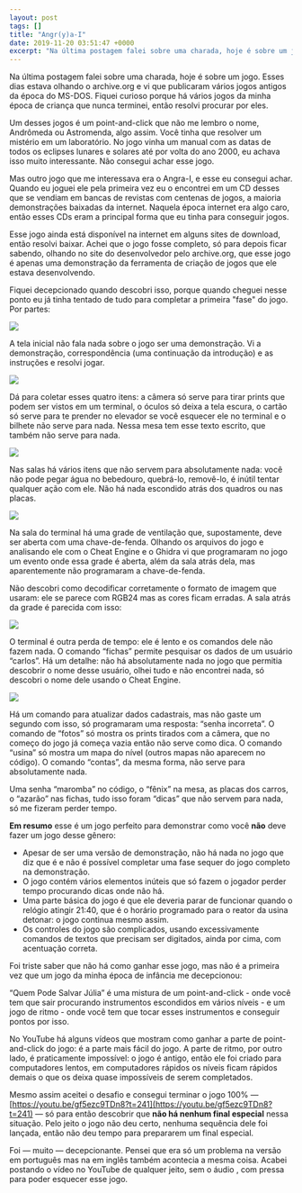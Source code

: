 ```yaml
---
layout: post
tags: []
title: "Angr(y)a-I"
date: 2019-11-20 03:51:47 +0000
excerpt: "Na última postagem falei sobre uma charada, hoje é sobre um jogo. Esses dias estava olhando o archive.org e vi que publicaram vários jogos..."
---
```


Na última postagem falei sobre uma charada, hoje é sobre um jogo. Esses dias estava olhando o archive.org e vi que publicaram vários jogos antigos da época do MS-DOS. Fiquei curioso porque há vários jogos da minha época de criança que nunca terminei, então resolvi procurar por eles.

Um desses jogos é um point-and-click que não me lembro o nome, Andrômeda ou Astromenda, algo assim. Você tinha que resolver um mistério em um laboratório. No jogo vinha um manual com as datas de todos os eclipses lunares e solares até por volta do ano 2000, eu achava isso muito interessante. Não consegui achar esse jogo.

Mas outro jogo que me interessava era o Angra-I, e esse eu consegui achar. Quando eu joguei ele pela primeira vez eu o encontrei em um CD desses que se vendiam em bancas de revistas com centenas de jogos, a maioria demonstrações baixadas da internet. Naquela época internet era algo caro, então esses CDs eram a principal forma que eu tinha para conseguir jogos.

Esse jogo ainda está disponível na internet em alguns sites de download, então resolvi baixar. Achei que o jogo fosse completo, só para depois ficar sabendo, olhando no site do desenvolvedor pelo archive.org, que esse jogo é apenas uma demonstração da ferramenta de criação de jogos que ele estava desenvolvendo.

Fiquei decepcionado quando descobri isso, porque quando cheguei nesse ponto eu já tinha tentado de tudo para completar a primeira "fase" do jogo. Por partes:

![](https://i.imgur.com/Eu9ehpJ.png)

A tela inicial não fala nada sobre o jogo ser uma demonstração. Vi a demonstração, correspondência (uma continuação da introdução) e as instruções e resolvi jogar.

![](https://i.imgur.com/zNlqEXI.png)

Dá para coletar esses quatro itens: a câmera só serve para tirar prints que podem ser vistos em um terminal, o óculos só deixa a tela escura, o cartão só serve para te prender no elevador se você esquecer ele no terminal e o bilhete não serve para nada. Nessa mesa tem esse texto escrito, que também não serve para nada.

![](https://i.imgur.com/NKGCayg.png)

Nas salas há vários itens que não servem para absolutamente nada: você não pode pegar água no bebedouro, quebrá-lo, removê-lo, é inútil tentar qualquer ação com ele. Não há nada escondido atrás dos quadros ou nas placas.

![](https://i.imgur.com/jFLqq9Z.png)

Na sala do terminal há uma grade de ventilação que, supostamente, deve ser aberta com uma chave-de-fenda. Olhando os arquivos do jogo e analisando ele com o Cheat Engine e o Ghidra vi que programaram no jogo um evento onde essa grade é aberta, além da sala atrás dela, mas aparentemente não programaram a chave-de-fenda.

Não descobri como decodificar corretamente o formato de imagem que usaram: ele se parece com RGB24 mas as cores ficam erradas. A sala atrás da grade é parecida com isso:

![](https://i.imgur.com/9fZHfUz.png)

O terminal é outra perda de tempo: ele é lento e os comandos dele não fazem nada. O comando “fichas” permite pesquisar os dados de um usuário “carlos”. Há um detalhe: não há absolutamente nada no jogo que permitia descobrir o nome desse usuário, olhei tudo e não encontrei nada, só descobri o nome dele usando o Cheat Engine.

![](https://i.imgur.com/nDFhOxY.png)

Há um comando para atualizar dados cadastrais, mas não gaste um segundo com isso, só programaram uma resposta: “senha incorreta”. O comando de “fotos” só mostra os prints tirados com a câmera, que no começo do jogo já começa vazia então não serve como dica. O comando “usina” só mostra um mapa do nível (outros mapas não aparecem no código). O comando “contas”, da mesma forma, não serve para absolutamente nada.

Uma senha “maromba” no código, o “fênix” na mesa, as placas dos carros, o “azarão” nas fichas, tudo isso foram “dicas” que não servem para nada, só me fizeram perder tempo.

**Em resumo** esse é um jogo perfeito para demonstrar como você **não** deve fazer um jogo desse gênero:

* Apesar de ser uma versão de demonstração, não há nada no jogo que diz que é e não é possível completar uma fase sequer do jogo completo na demonstração.
* O jogo contém vários elementos inúteis que só fazem o jogador perder tempo procurando dicas onde não há.
* Uma parte básica do jogo é que ele deveria parar de funcionar quando o relógio atingir 21:40, que é o horário programado para o reator da usina detonar: o jogo continua mesmo assim.
* Os controles do jogo são complicados, usando excessivamente comandos de textos que precisam ser digitados, ainda por cima, com acentuação correta.

Foi triste saber que não há como ganhar esse jogo, mas não é a primeira vez que um jogo da minha época de infância me decepcionou:

“Quem Pode Salvar Júlia” é uma mistura de um point-and-click - onde você tem que sair procurando instrumentos escondidos em vários níveis - e um jogo de ritmo - onde você tem que tocar esses instrumentos e conseguir pontos por isso.

No YouTube há alguns vídeos que mostram como ganhar a parte de point-and-click do jogo: é a parte mais fácil do jogo. A parte de ritmo, por outro lado, é praticamente impossível: o jogo é antigo, então ele foi criado para computadores lentos, em computadores rápidos os níveis ficam rápidos demais o que os deixa quase impossíveis de serem completados.

Mesmo assim aceitei o desafio e consegui terminar o jogo 100% ― [https://youtu.be/gf5ezc9TDn8?t=241](https://youtu.be/gf5ezc9TDn8?t=241) ― só para então descobrir que **não há nenhum final especial**  nessa situação. Pelo jeito o jogo não deu certo, nenhuma sequência dele foi lançada, então não deu tempo para prepararem um final especial.

Foi ― muito ― decepcionante. Pensei que era só um problema na versão em português mas na em inglês também acontecia a mesma coisa. Acabei postando o vídeo no YouTube de qualquer jeito, sem o áudio , com pressa para poder esquecer esse jogo.